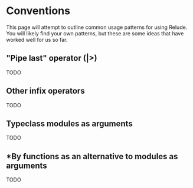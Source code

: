 # Conventions

This page will attempt to outline common usage patterns for using Relude.  You will likely find your own patterns, but these are some ideas that have worked well for us so far.

## "Pipe last" operator (|>)

TODO

## Other infix operators

TODO

## Typeclass modules as arguments

TODO

## *By functions as an alternative to modules as arguments

TODO